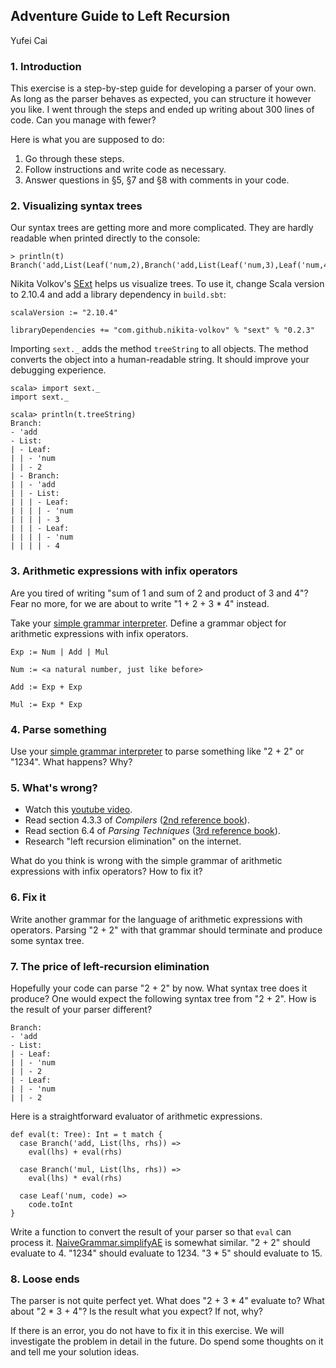 [1]: https://github.com/nikita-volkov/sext
[2]: https://github.com/yfcai/scala/blob/gh-pages/3-grammar/src/main/scala/SimpleGrammar.scala
[3]: https://www.youtube.com/watch?v=_Yg3fp6cs7U
[4]: http://yfcai.github.io/scala/
[5]: https://github.com/yfcai/scala/blob/gh-pages/3-grammar/src/main/scala/NaiveGrammar.scala#L273

## Adventure Guide to Left Recursion



Yufei Cai

### 1. Introduction

This exercise is a step-by-step guide for developing a parser of your own.
As long as the parser behaves as expected, you can structure it however you like.
I went through the steps and ended up writing about 300 lines of code.
Can you manage with fewer?

Here is what you are supposed to do:

1. Go through these steps.
2. Follow instructions and write code as necessary.
3. Answer questions in §5, §7 and §8 with comments in your code.


### 2. Visualizing syntax trees

Our syntax trees are getting more and more complicated. They are hardly readable when printed directly to the console:


    > println(t)
    Branch('add,List(Leaf('num,2),Branch('add,List(Leaf('num,3),Leaf('num,4)))))

Nikita Volkov's [SExt][1] helps us visualize trees. To use it, change Scala version to 2.10.4 and add a library dependency in  `build.sbt`:

    scalaVersion := "2.10.4"

    libraryDependencies += "com.github.nikita-volkov" % "sext" % "0.2.3"

Importing `sext._` adds the method `treeString` to all objects. The method converts the object into a human-readable string. It should improve your debugging experience.

    scala> import sext._
    import sext._
    
    scala> println(t.treeString)
    Branch:
    - 'add
    - List:
    | - Leaf:
    | | - 'num
    | | - 2
    | - Branch:
    | | - 'add
    | | - List:
    | | | - Leaf:
    | | | | - 'num
    | | | | - 3
    | | | - Leaf:
    | | | | - 'num
    | | | | - 4

### 3. Arithmetic expressions with infix operators

Are you tired of writing "sum of 1 and sum of 2 and product of 3 and 4"? Fear no more, for we are about to write "1 + 2 + 3 * 4" instead.

Take your [simple grammar interpreter][2]. Define a grammar object for arithmetic expressions with infix operators.

    Exp := Num | Add | Mul

    Num := <a natural number, just like before>

    Add := Exp + Exp

    Mul := Exp * Exp

### 4. Parse something

Use your [simple grammar interpreter][2] to parse something like "2 + 2" or "1234". What happens? Why?

### 5. What's wrong?

- Watch this [youtube video][3].
- Read section 4.3.3 of _Compilers_ ([2nd reference book][4]).
- Read section 6.4 of _Parsing Techniques_ ([3rd reference book][4]).
- Research "left recursion elimination" on the internet.

What do you think is wrong with the simple grammar of arithmetic expressions with infix operators? How to fix it?

### 6. Fix it

Write another grammar for the language of arithmetic expressions with operators. Parsing "2 + 2" with that grammar should terminate and produce some syntax tree.

### 7. The price of left-recursion elimination

Hopefully your code can parse "2 + 2" by now. What syntax tree does it produce? One would expect the following syntax tree from "2 + 2". How is the result of your parser different?

    Branch:
    - 'add
    - List:
    | - Leaf:
    | | - 'num
    | | - 2
    | - Leaf:
    | | - 'num
    | | - 2

Here is a straightforward evaluator of arithmetic expressions.

    def eval(t: Tree): Int = t match {
      case Branch('add, List(lhs, rhs)) =>
        eval(lhs) + eval(rhs)
  
      case Branch('mul, List(lhs, rhs)) =>
        eval(lhs) * eval(rhs)
  
      case Leaf('num, code) =>
        code.toInt
    }

Write a function to convert the result of your parser so that `eval` can process it. [NaiveGrammar.simplifyAE][5] is somewhat similar. "2 + 2" should evaluate to 4. "1234" should evaluate to 1234. "3 * 5" should evaluate to 15.

### 8. Loose ends

The parser is not quite perfect yet. What does "2 + 3 * 4" evaluate to? What about "2 * 3 + 4"? Is the result what you expect? If not, why?

If there is an error, you do not have to fix it in this exercise. We will investigate the problem in detail in the future. Do spend some thoughts on it and tell me your solution ideas.
